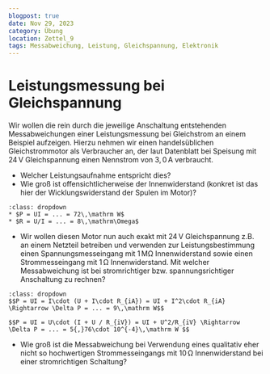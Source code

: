 ```yaml
---
blogpost: true
date: Nov 29, 2023
category: Übung
location: Zettel_9
tags: Messabweichung, Leistung, Gleichspannung, Elektronik
---
```



# Leistungsmessung bei Gleichspannung

Wir wollen die rein durch die jeweilige Anschaltung entstehenden Messabweichungen einer Leistungsmessung bei Gleichstrom an einem Beispiel aufzeigen. Hierzu nehmen wir einen handelsüblichen Gleichstrommotor als Verbraucher an, der laut Datenblatt bei Speisung mit $24\,\mathrm V$ Gleichspannung einen Nennstrom von $3{,}0\,\mathrm A$ verbraucht.

* Welcher Leistungsaufnahme entspricht dies? 
* Wie groß ist offensichtlicherweise der Innenwiderstand (konkret ist das hier der Wicklungswiderstand der Spulen im Motor)?

````{tip}
:class: dropdown
* $P = UI = ... = 72\,\mathrm W$
* $R = U/I = ... = 8\,\mathrm\Omega$
````

* Wir wollen diesen Motor nun auch exakt mit $24\,\mathrm V$ Gleichspannung z.B. an einem Netzteil betreiben und verwenden zur Leistungsbestimmung einen Spannungsmesseingang mit $1\,\mathrm{M\Omega}$ Innenwiderstand sowie einen Strommesseingang mit $1\,\mathrm{\Omega}$ Innenwiderstand. Mit welcher Messabweichung ist bei stromrichtiger bzw. spannungsrichtiger Anschaltung zu rechnen?

````{tip}
:class: dropdown
$$P = UI = I\cdot (U + I\cdot R_{iA}) = UI + I^2\cdot R_{iA} \Rightarrow \Delta P = ... = 9\,\mathrm W$$

$$P = UI = U\cdot (I + U / R_{iV}) = UI + U^2/R_{iV} \Rightarrow \Delta P = ... = 5{,}76\cdot 10^{-4}\,\mathrm W $$
````


* Wie groß ist die Messabweichung bei Verwendung eines qualitativ eher nicht so hochwertigen Strommesseingangs mit $10\,\mathrm{\Omega}$ Innenwiderstand bei einer stromrichtigen Schaltung?
